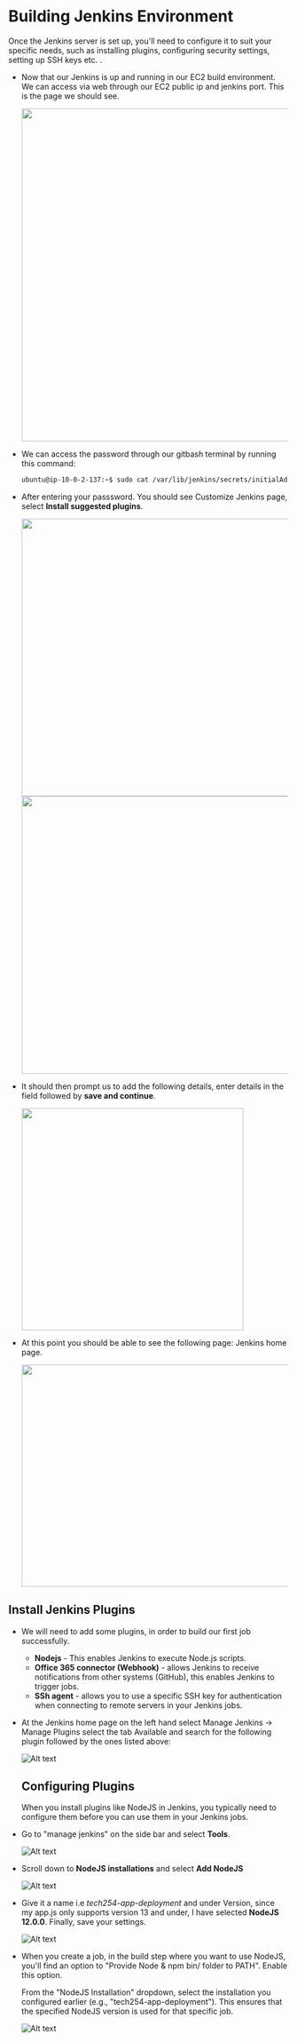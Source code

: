 # Building Jenkins Environment 

Once the Jenkins server is set up, you'll need to configure it to suit your specific needs, such as installing plugins, configuring security settings, setting up SSH keys etc. 
.

- Now that our Jenkins is up and running in our EC2 build environment. We can access via web through our EC2 public ip and jenkins port. 
This is the page we should see. 

  <img src="images/unlock_jenkins_page.png" width="800" height="600">

- We can access the password through our gitbash terminal by running this command: 

   ```bash
   ubuntu@ip-10-0-2-137:~$ sudo cat /var/lib/jenkins/secrets/initialAdminPassword
   ```
- After entering your passsword. You should see Customize Jenkins page, select **Install suggested plugins**. 
  
   <img src="images/customise_jenkins.png" width="600" height="500">

   <img src="images/getting_started_page.png" width="600" height="500">

- It should then prompt us to add the following details, enter details in the field followed by **save and continue**.
  
  <img src="images/admin_user.png" width="400" height="400">

- At this point you should be able to see the following page: Jenkins home page.
  
  <img src="images/jenkins_page.png" width="700" height="400">


## Install Jenkins Plugins

- We will need to add some plugins, in order to build our first job successfully.  
   - **Nodejs** - This enables Jenkins to execute Node.js scripts. 
   - **Office 365 connector (Webhook)** - allows Jenkins to receive notifications from other systems (GitHub), this enables Jenkins to trigger jobs. 
   - **SSh agent** - allows you to use a specific SSH key for authentication when connecting to remote servers in your Jenkins jobs.
  
- At the Jenkins home page on the left hand select Manage Jenkins -> Manage Plugins select the tab Available and search for the following plugin followed by the ones listed above:

  ![Alt text](images/plugin_nodejs.png) 

  ## Configuring Plugins

  When you install plugins like NodeJS in Jenkins, you typically need to configure them before you can use them in your Jenkins jobs. 

- Go to "manage jenkins" on the side bar and select **Tools**. 

   ![Alt text](images/manage_tools.png)

- Scroll down to **NodeJS installations** and select **Add NodeJS**

  ![Alt text](images/add_nodejs.png)

- Give it a name i.e *tech254-app-deployment* and under Version, since my app.js only supports version 13 and under, I have selected **NodeJS 12.0.0**. Finally, save your settings. 
  
   ![Alt text](images/node_js_settings.png)

 - When you create a job, in the build step where you want to use NodeJS, you'll find an option to "Provide Node & npm bin/ folder to PATH". Enable this option.

   From the "NodeJS Installation" dropdown, select the installation you configured earlier (e.g., "tech254-app-deployment"). This ensures that the specified NodeJS version is used for that specific job. 

   ![Alt text](images/select_node_added.png)

   